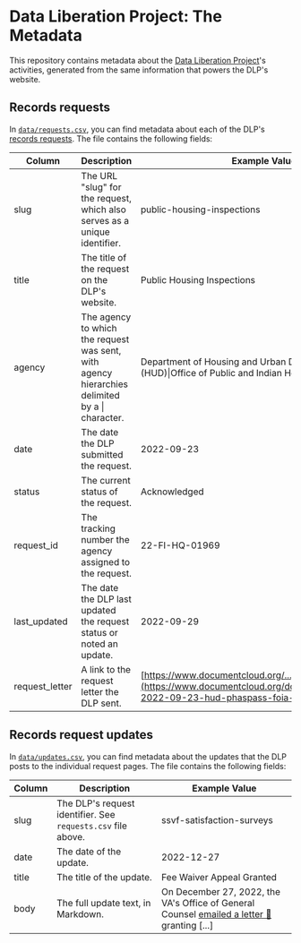 # Data Liberation Project: The Metadata 

This repository contains metadata about the [Data Liberation Project](https://www.data-liberation-project.org/)'s activities, generated from the same information that powers the DLP's website.

## Records requests

In [`data/requests.csv`](data/requests.csv), you can find metadata about each of the DLP's [records requests](https://www.data-liberation-project.org/requests/). The file contains the following fields:

| Column  | Description  | Example Value  |
|---------|--------------|----------------|
| slug  | The URL "slug" for the request, which also serves as a unique identifier.  | public-housing-inspections  |
| title  | The title of the request on the DLP's website.  | Public Housing Inspections  |
| agency  | The agency to which the request was sent, with agency hierarchies delimited by a &vert; character. | Department of Housing and Urban Development (HUD)&vert;Office of Public and Indian Housing (PIH)  |
| date  | The date the DLP submitted the request.  | 2022-09-23  |
| status  | The current status of the request.  | Acknowledged  |
| request_id  | The tracking number the agency assigned to the request.  | 22-FI-HQ-01969  |
| last_updated | The date the DLP last updated the request status or noted an update.  | 2022-09-29  |
| request_letter  | A link to the request letter the DLP sent.  | [https://www.documentcloud.org/...](https://www.documentcloud.org/documents/22925204-2022-09-23-hud-phaspass-foia-request) |

## Records request updates 

In [`data/updates.csv`](data/updates.csv), you can find metadata about the updates that the DLP posts to the individual request pages. The file contains the following fields:

| Column  | Description  | Example Value  |
|---------|--------------|----------------|
| slug  | The DLP's request identifier. See `requests.csv` file above. | ssvf-satisfaction-surveys  |
| date  | The date of the update. | 2022-12-27  |
| title | The title of the update. | Fee Waiver Appeal Granted  |
| body  | The full update text, in Markdown. | On December 27, 2022, the VA's Office of General Counsel [emailed a letter 📄](https://www.documentcloud.org/documents/23557285-2022-12-27-singer-vine-162878-remand-letter) granting [...] |
